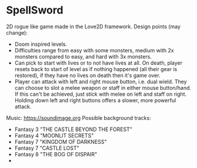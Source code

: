 # SpellSword
2D rogue like game made in the Love2D framework.
Design points (may change):
- Doom inspired levels.
- Difficulties range from easy with some monsters, medium with 2x monsters compared to easy, and hard with 3x monsters.
- Can pick to start with lives or to not have lives at all. On death, player resets back to start of level as if nothing happened (all their gear is restored), if they have no lives on death then it's game over.
- Player can attack with left and right mouse button, i.e. dual wield. They can choose to slot a melee weapon or staff in either mouse button/hand. If this can't be achieved, just stick with melee on left and staff on right. Holding down left and right buttons offers a slower, more powerful attack.

Music: https://soundimage.org
Possible background tracks:
- Fantasy 3 "THE CASTLE BEYOND THE FOREST"
- Fantasy 4 "MOONLIT SECRETS"
- Fantasy 7 "KINGDOM OF DARKNESS"
- Fantasy 7 "CASTLE LOST"
- Fantasy 8 "THE BOG OF DISPAIR"
- 